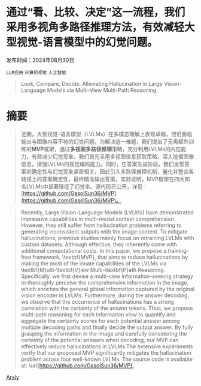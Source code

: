 # 通过“看、比较、决定”这一流程，我们采用多视角多路径推理方法，有效减轻大型视觉-语言模型中的幻觉问题。

发布时间：2024年08月30日

`LLM应用` `计算机视觉` `人工智能`

> Look, Compare, Decide: Alleviating Hallucination in Large Vision-Language Models via Multi-View Multi-Path Reasoning

# 摘要

> 近期，大型视觉-语言模型（LVLMs）在多模态理解上表现卓越，但仍面临输出与图像内容不符的幻觉问题。为解决这一难题，我们提出了无需额外训练的**MVP**框架，通过**多视图多路径推理**策略，充分利用LVLMs的内在能力，有效减少幻觉现象。我们首先采用多视图信息获取策略，深入挖掘图像信息，增强LVLMs的视觉编码能力。同时，在答案生成阶段，我们发现答案的确定性与幻觉现象紧密相关，因此引入多路径推理机制，量化并整合各路径上的答案确定性，最终精准输出答案。实验证明，MVP框架在四大知名LVLMs中显著降低了幻觉率。源代码已公开，详见：[https://github.com/GasolSun36/MVP](https://github.com/GasolSun36/MVP)。

> Recently, Large Vision-Language Models (LVLMs) have demonstrated impressive capabilities in multi-modal context comprehension. However, they still suffer from hallucination problems referring to generating inconsistent outputs with the image content. To mitigate hallucinations, previous studies mainly focus on retraining LVLMs with custom datasets. Although effective, they inherently come with additional computational costs. In this paper, we propose a training-free framework, \textbf{MVP}, that aims to reduce hallucinations by making the most of the innate capabilities of the LVLMs via \textbf{M}ulti-\textbf{V}iew Multi-\textbf{P}ath Reasoning. Specifically, we first devise a multi-view information-seeking strategy to thoroughly perceive the comprehensive information in the image, which enriches the general global information captured by the original vision encoder in LVLMs. Furthermore, during the answer decoding, we observe that the occurrence of hallucinations has a strong correlation with the certainty of the answer tokens. Thus, we propose multi-path reasoning for each information view to quantify and aggregate the certainty scores for each potential answer among multiple decoding paths and finally decide the output answer. By fully grasping the information in the image and carefully considering the certainty of the potential answers when decoding, our MVP can effectively reduce hallucinations in LVLMs.The extensive experiments verify that our proposed MVP significantly mitigates the hallucination problem across four well-known LVLMs. The source code is available at: \url{https://github.com/GasolSun36/MVP}.

[Arxiv](https://arxiv.org/abs/2408.17150)